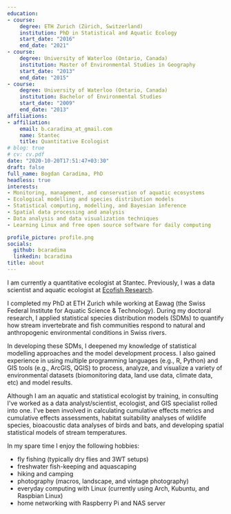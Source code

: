 ```yaml
---
education:
- course:
    degree: ETH Zurich (Zürich, Switzerland)
    institution: PhD in Statistical and Aquatic Ecology
    start_date: "2016"
    end_date: "2021"
- course:
    degree: University of Waterloo (Ontario, Canada)
    institution: Master of Environmental Studies in Geography
    start_date: "2013"
    end_date: "2015"
- course:
    degree: University of Waterloo (Ontario, Canada)
    institution: Bachelor of Environmental Studies
    start_date: "2009"
    end_date: "2013"
affiliations:
- affiliation:
    email: b.caradima_at_gmail.com 
    name: Stantec
    title: Quantitative Ecologist
# blog: true
# cv: cv.pdf
date: "2020-10-20T17:51:47+03:30"
draft: false
full_name: Bogdan Caradima, PhD
headless: true
interests:
- Monitoring, management, and conservation of aquatic ecosystems
- Ecological modelling and species distribution models
- Statistical computing, modelling, and Bayesian inference
- Spatial data processing and analysis
- Data analysis and data visualization techniques
- Learning Linux and free open source software for daily computing

profile_picture: profile.png
socials:
  github: bcaradima
  linkedin: bcaradima
title: about
---
```


I am currently a quantitative ecologist at Stantec. Previously, I was a data scientist and aquatic ecologist at [Ecofish Research](https://www.ecofishresearch.com/).

I completed my PhD at ETH Zurich while working at Eawag (the Swiss Federal Institute for Aquatic Science & Technology). During my doctoral research, I applied statistical species distribution models (SDMs) to quantify how stream invertebrate and fish communities respond to natural and anthropogenic environmental conditions in Swiss rivers.

In developing these SDMs, I deepened my knowledge of statistical modelling approaches and the model development process. I also gained experience in using multiple programming languages (e.g., R, Python) and GIS tools (e.g., ArcGIS, QGIS) to process, analyze, and visualize a variety of environmental datasets (biomonitoring data, land use data, climate data, etc) and model results.

 Although I am an aquatic and statistical ecologist by training, in consulting I've worked as a data analyst/scientist, ecologist, and GIS specialist rolled into one. I've been involved in calculating cumulative effects metrics and cumulative effects assessments, habitat suitability analyses of wildlife species, bioacoustic data analyses of birds and bats, and developing spatial statistical models of stream temperatures.

In my spare time I enjoy the following hobbies:

* fly fishing (typically dry flies and 3WT setups)
* freshwater fish-keeping and aquascaping
* hiking and camping
* photography (macros, landscape, and vintage photography)
* everyday computing with Linux (currently using Arch, Kubuntu, and Raspbian Linux)
* home networking with Raspberry Pi and NAS server
